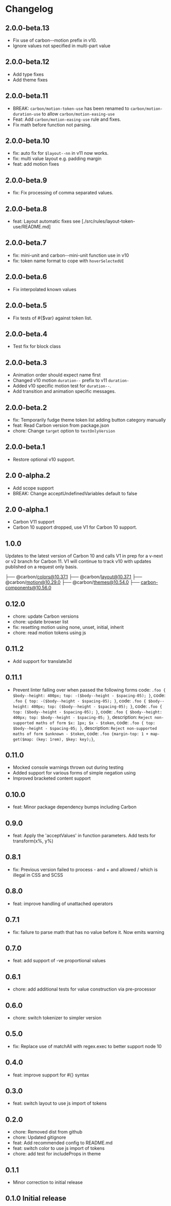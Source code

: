 # Changelog

## 2.0.0-beta.13

- Fix use of carbon--motion prefix in v10.
- Ignore values not specified in multi-part value

## 2.0.0-beta.12

- Add type fixes
- Add theme fixes

## 2.0.0-beta.11

- BREAK: `carbon/motion-token-use` has been renamed to `carbon/motion-duration-use` to allow `carbon/motion-easing-use`
- Feat: Add `carbon/motion-easing-use` rule and fixes.
- Fix math before function not parsing.

## 2.0.0-beta.10

- fix: auto fix for `$layout--nn` in v11 now works.
- fix: multi value layout e.g. padding margin
- feat: add motion fixes

## 2.0.0-beta.9

- fix: Fix processing of comma separated values.

## 2.0.0-beta.8

- feat: Layout automatic fixes see [./src/rules/layout-token-use/README.md]

## 2.0.0-beta.7

- fix: mini-unit and carbon--mini-unit function use in v10
- fix: token name format to cope with `hoverSelectedUI`

## 2.0.0-beta.6

- Fix interpolated known values

## 2.0.0-beta.5

- Fix tests of #{$var} against token list.

## 2.0.0-beta.4

- Test fix for block class
## 2.0.0-beta.3

- Animation order should expect name first
- Changed v10 motion `duration--` prefix to v11 `duration-`
- Added v10 specific motion test for `duration--`.
- Add transition and animation specific messages.

## 2.0.0-beta.2

- fix: Temporarily fudge theme token list adding button category manually
- feat: Read Carbon version from package.json
- chore: Change `target` option to `testOnlyVersion`

## 2.0.0-beta.1

- Restore optional v10 support.

## 2.0 0-alpha.2

- Add scope support
- BREAK: Change acceptUndefinedVariables default to false

## 2.0 0-alpha.1

- Carbon V11 support
- Carbon 10 support dropped, use V1 for Carbon 10 support.

## 1.0.0

Updates to the latest version of Carbon 10 and calls V1 in prep for a v-next or v2 branch for Carbon 11. V1 will continue to track v10 with updates published on a request only basis.

├── @carbon/colors@10.37.1
├── @carbon/layout@10.37.1
├── @carbon/motion@10.29.0
├── @carbon/themes@10.54.0
├── carbon-components@10.56.0

## 0.12.0

- chore: update Carbon versions
- chore: update browser list
- fix: resetting motion using none, unset, initial, inherit
- chore: read motion tokens using js

## 0.11.2

- Add support for translate3d

## 0.11.1

- Prevent linter falling over when passed the following forms
  code: `.foo { $body--height: 400px; top: -($body--height - $spacing-05); }`,
  code: `.foo { top: -($body--height - $spacing-05); }`,
  code: `.foo { $body--height: 400px; top: ($body--height - $spacing-05); }`,
  code: `.foo { top: ($body--height - $spacing-05); }`,
  code: `.foo { $body--height: 400px; top: $body--height - $spacing-05; }`,
  description: `Reject non-supported maths of form $x: 1px; $x - $token`,
  code: `.foo { top: $body--height - $spacing-05; }`,
  description: `Reject non-supported maths of form $unknown - $token`,
  code: `.foo {margin-top: 1 + map-get($map: (key: 1rem), $key: key);}`,

## 0.11.0

- Mocked console warnings thrown out during testing
- Added support for various forms of simple negation using
- Improved bracketed content support

## 0.10.0

- feat: Minor package dependency bumps including Carbon

## 0.9.0

- feat: Apply the 'acceptValues' in function parameters. Add tests for transform(x%, y%)

## 0.8.1

- fix: Previous version failed to process - and + and allowed / which is illegal in CSS and SCSS

## 0.8.0

- feat: improve handling of unattached operators

## 0.7.1

- fix: failure to parse math that has no value before it. Now emits warning

## 0.7.0

- feat: add support of -ve proportional values

## 0.6.1

- chore: add additional tests for value construction via pre-processor

## 0.6.0

- chore: switch tokenizer to simpler version

## 0.5.0

- fix: Replace use of matchAll with regex.exec to better support node 10

## 0.4.0

- feat: improve support for #{} syntax

## 0.3.0

- feat: switch layout to use js import of tokens

## 0.2.0

- chore: Removed dist from github
- chore: Updated gitignore
- feat: Add recommended config to README.md
- feat: switch color to use js import of tokens
- chore: add test for includeProps in theme

## 0.1.1

- Minor correction to initial release

## 0.1.0 Initial release

